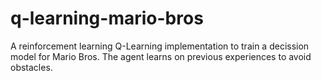 # q-learning-mario-bros
A reinforcement learning Q-Learning implementation to train a decission model for Mario Bros. The agent learns on previous experiences to avoid obstacles.